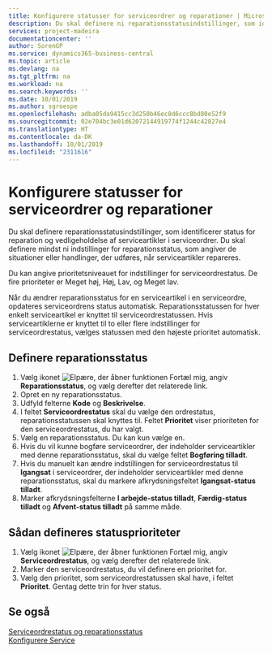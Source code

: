 ```yaml
---
title: Konfigurere statusser for serviceordrer og reparationer | Microsoft Docs
description: Du skal definere ni reparationsstatusindstillinger, som identificerer status for reparation og vedligeholdelse af serviceartikler i serviceordrer.
services: project-madeira
documentationcenter: ''
author: SorenGP
ms.service: dynamics365-business-central
ms.topic: article
ms.devlang: na
ms.tgt_pltfrm: na
ms.workload: na
ms.search.keywords: ''
ms.date: 10/01/2019
ms.author: sgroespe
ms.openlocfilehash: adba05da9415cc3d250b46ec8d6ccc8bd80e52f9
ms.sourcegitcommit: 02e704bc3e01d62072144919774f1244c42827e4
ms.translationtype: HT
ms.contentlocale: da-DK
ms.lasthandoff: 10/01/2019
ms.locfileid: "2311616"
---
```

# <a name="set-up-statuses-for-service-orders-and-repairs"></a>Konfigurere statusser for serviceordrer og reparationer
Du skal definere reparationsstatusindstillinger, som identificerer status for reparation og vedligeholdelse af serviceartikler i serviceordrer. Du skal definere mindst ni indstillinger for reparationsstatus, som angiver de situationer eller handlinger, der udføres, når serviceartikler repareres.  

Du kan angive prioritetsniveauet for indstillinger for serviceordrestatus. De fire prioriteter er Meget høj, Høj, Lav, og Meget lav.  

Når du ændrer reparationsstatus for en serviceartikel i en serviceordre, opdateres serviceordrens status automatisk. Reparationsstatussen for hver enkelt serviceartikel er knyttet til serviceordrestatussen. Hvis serviceartiklerne er knyttet til to eller flere indstillinger for serviceordrestatus, vælges statussen med den højeste prioritet automatisk.  

## <a name="to-set-up-a-repair-status"></a>Definere reparationsstatus  
1. Vælg ikonet ![Elpære, der åbner funktionen Fortæl mig](media/ui-search/search_small.png "Fortæl mig, hvad du vil foretage dig"), angiv **Reparationsstatus**, og vælg derefter det relaterede link.
2. Opret en ny reparationsstatus.  
3. Udfyld felterne **Kode** og **Beskrivelse**.  
4. I feltet **Serviceordrestatus** skal du vælge den ordrestatus, reparationsstatussen skal knyttes til. Feltet **Prioritet** viser prioriteten for den serviceordrestatus, du har valgt.  
5. Vælg en reparationsstatus. Du kan kun vælge en.  
6. Hvis du vil kunne bogføre serviceordrer, der indeholder serviceartikler med denne reparationsstatus, skal du vælge feltet **Bogføring tilladt**.  
7. Hvis du manuelt kan ændre indstillingen for serviceordrestatus til **Igangsat** i serviceordrer, der indeholder serviceartikler med denne reparationsstatus, skal du markere afkrydsningsfeltet **Igangsat-status tilladt**.  
8. Marker afkrydsningsfelterne **I arbejde-status tilladt**, **Færdig-status tilladt** og **Afvent-status tilladt** på samme måde.
  
## <a name="to-set-up-service-status-priorities"></a>Sådan defineres statusprioriteter  
1. Vælg ikonet ![Elpære, der åbner funktionen Fortæl mig](media/ui-search/search_small.png "Fortæl mig, hvad du vil foretage dig"), angiv **Serviceordrestatus**, og vælg derefter det relaterede link.  
2. Marker den serviceordrestatus, du vil definere en prioritet for.  
3. Vælg den prioritet, som serviceordrestatussen skal have, i feltet **Prioritet**. Gentag dette trin for hver status.  

## <a name="see-also"></a>Se også  
[Serviceordrestatus og reparationsstatus](service-service-order-status-and-repair-status.md)  
[Konfigurere Service](service-setup-service.md)  
